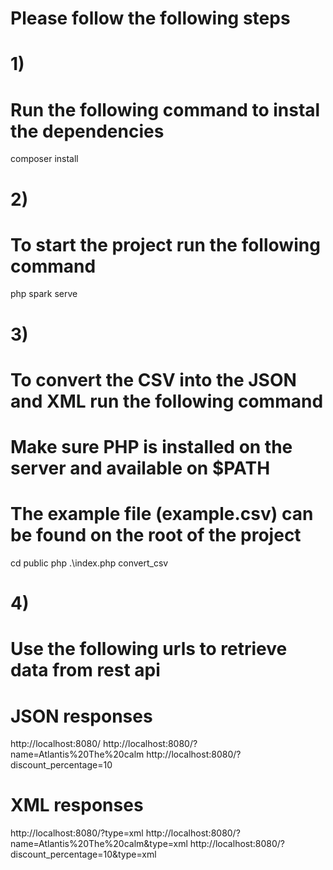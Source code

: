 # Please follow the following steps

# 1)
# Run the following command to instal the dependencies
composer install

# 2)
# To start the project run the following command
php spark serve

# 3)
# To convert the CSV into the JSON and XML run the following command
# Make sure PHP is installed on the server and available on $PATH
# The example file (example.csv) can be found on the root of the project
cd public
php .\index.php convert_csv

# 4)
# Use the following urls to retrieve data from rest api
# JSON responses
http://localhost:8080/
http://localhost:8080/?name=Atlantis%20The%20calm
http://localhost:8080/?discount_percentage=10
# XML responses
http://localhost:8080/?type=xml
http://localhost:8080/?name=Atlantis%20The%20calm&type=xml
http://localhost:8080/?discount_percentage=10&type=xml